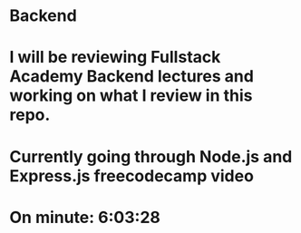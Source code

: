 # Backend

# I will be reviewing Fullstack Academy Backend lectures and working on what I review in this repo.

# Currently going through Node.js and Express.js freecodecamp video
# On minute: 6:03:28
